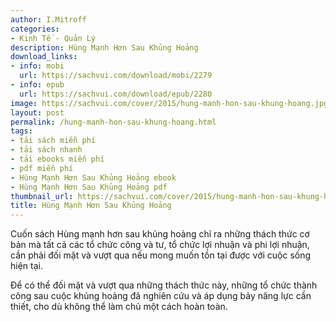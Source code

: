 ```yaml
---
author: I.Mitroff
categories:
- Kinh Tế - Quản Lý
description: Hùng Mạnh Hơn Sau Khủng Hoảng
download_links:
- info: mobi
  url: https://sachvui.com/download/mobi/2279
- info: epub
  url: https://sachvui.com/download/epub/2280
image: https://sachvui.com/cover/2015/hung-manh-hon-sau-khung-hoang.jpg
layout: post
permalink: /hung-manh-hon-sau-khung-hoang.html
tags:
- tải sách miễn phí
- tải sách nhanh
- tải ebooks miễn phí
- pdf miễn phí
- Hùng Mạnh Hơn Sau Khủng Hoảng ebook
- Hùng Mạnh Hơn Sau Khủng Hoảng pdf
thumbnail_url: https://sachvui.com/cover/2015/hung-manh-hon-sau-khung-hoang.jpg
title: Hùng Mạnh Hơn Sau Khủng Hoảng
---
```


 <div class="item-desc text-justify"> <p>Cuốn sách Hùng mạnh hơn sau khủng hoảng chỉ ra những thách thức cơ bản mà tất cả các tổ chức công và tư, tổ chức lợi nhuận và phi lợi nhuận, cần phải đối mặt và vượt qua nếu mong muốn tồn tại được với cuộc sống hiện tại.</p><p>Để có thể đối mặt và vượt qua những thách thức này, những tổ chức thành công sau cuộc khủng hoảng đã nghiên cứu và áp dụng bảy năng lực cần thiết, cho dù không thể làm chủ một cách hoàn toàn.</p> </div>